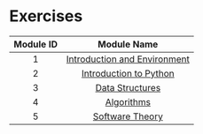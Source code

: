 # Exercises

| Module ID | Module Name |
|:-----------:|:--------:|
| 1 | [Introduction and Environment](https://github.com/ByteAcademyCo/Exercises/tree/master/introduction_and_environment) |
| 2 | [Introduction to Python](https://github.com/ByteAcademyCo/Exercises/tree/master/introduction_to_python) |
| 3 | [Data Structures](https://github.com/ByteAcademyCo/Exercises/tree/master/data_structures) |
| 4 | [Algorithms](https://github.com/ByteAcademyCo/Exercises/tree/master/algorithms) |
| 5 | [Software Theory](https://github.com/ByteAcademyCo/Exercises/tree/master/software_theory) |
